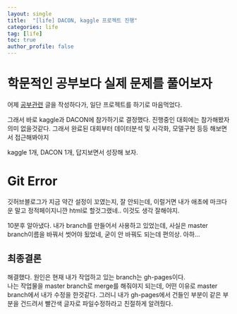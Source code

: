 ```yaml
---
layout: single
title:  "[life] DACON, kaggle 프로젝트 진행"
categories: life
tag: [life]
toc: true
author_profile: false
---
```


# 학문적인 공부보다 실제 문제를 풀어보자

<p>어제 <a href="https://notitleuntitle.github.io/philosophy/1-philosophy-1/" target="_blank">공부관련</a> 글을 작성하다가, 일단 프로젝트를 하기로 마음먹었다.</p>
<p>그래서 바로 kaggle과 DACON에 참가하기로 결정했다. 진행중인 대회에는 참가해봤자 의미 없을것같다. 그래서 완료된 대회부터 데이터분석 및 시각화, 모델구현 등등 해보면서 접근해봐야지</p>
<p>kaggle 1개, DACON 1개, 답지보면서 성장해 보자.</p>

# Git Error
<p>깃허브블로그가 지금 약간 설정이 꼬였는지, 잘 안되는데, 이럴거면 내가 애초에 마크다운 말고 정적페이지니깐 html로 할것그랬네.. 이것도 생각 잘해야지.</p>
<p>10분후 알아냈다. 내가 branch를 만들어서 사용하고 있었는데, 사실은 master branch이름을 바꿔서 썻어야 됬었네, 굳이 안 바꿔도 되는데 편의상. 아하...</p>

## 최종결론
<p>해결했다. 원인은 현재 내가 작업하고 있는 branch는 gh-pages이다.<br/>
나는 작업물을 master branch로 merge를 해줘야지 되는데, 어떤 이유로 master branch에서 내가 수정을 한것같다. 그러니 내가 gh-pages에서 건들인 부분이 같은 부분을 건드려서 빨간색 글자로 파일수정하라고 친절하게 알려줬다.</p>

